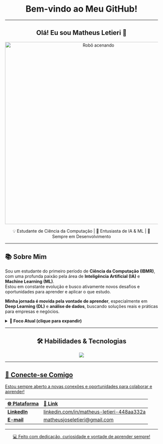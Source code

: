 <div align="center">
  <h1> Bem-vindo ao Meu GitHub! </h1>
  <hr>

  <h2>Olá! Eu sou <strong>Matheus Letieri</strong> 👋</h2>

      
  <img src="https://media0.giphy.com/media/v1.Y2lkPTc5MGI3NjExMmYycmFlbjVyYmdoOXk0eGQ1bXFuOGFpcG11ZDVkNXpndTdqYzhmeSZlcD12MV9pbnRlcm5hbF9naWZfYnlfaWQmY3Q9Zw/hrdX1BsUBq7DkGJCCd/giphy.gif" 
       alt="Robô acenando" width="600">
</p>


  <p>💡 Estudante de Ciência da Computação | 🤖 Entusiasta de IA & ML | 🚀 Sempre em Desenvolvimento</p>
</div>

---

## 📚 Sobre Mim

Sou um estudante do primeiro período de **Ciência da Computação (IBMR)**, com uma profunda paixão pela área de **Inteligência Artificial (IA)** e **Machine Learning (ML)**.  
Estou em constante evolução e busco ativamente novos desafios e oportunidades para aprender e aplicar o que estudo.

**Minha jornada é movida pela vontade de aprender**, especialmente em **Deep Learning (DL)** e **análise de dados**, buscando soluções reais e práticas para empresas e negócios.

<details>
<summary><strong>🎯 Foco Atual (clique para expandir)</strong></summary>
<br>

- 🤖 Desenvolvimento de agentes inteligentes para automações corporativas e autônomos.  
- 📊 Exploração de estatísticas e visualização de dados para insights de negócios.  
- 🧠 Engenharia de prompts para criação de agentes especializados e personalizados.  
- 🧬 Aplicações de TI na medicina e ferramentas de apoio a estudantes da área.  
- ☁️ Estudo de plataformas SaaS, fundamentos de ERP e EIP com foco em IA.

</details>

---

<div align="center">
  <h2>🛠️ Habilidades & Tecnologias</h2>

 <p align="center">
  <a href="https://skillicons.dev">
    <img src="https://skillicons.dev/icons?i=git,python,pytorch,sklearn,tensorflow,github,linux" />
</p>
  </p>
</div>

---

## 📧 Conecte-se Comigo

Estou sempre aberto a novas conexões e oportunidades para colaborar e aprender!  

| 🌐 Plataforma | 🔗 Link |
| :------------ | :------ |
| **LinkedIn** | [linkedin.com/in/matheus-letieri-448aa332a](https://www.linkedin.com/in/matheus-letieri-448aa332a/) |
| **E-mail** | [matheusjoseletieri@gmail.com](mailto:matheusjoseletieri@gmail.com) |

---

<div align="center">
  <p>💻 Feito com dedicação, curiosidade e vontade de aprender sempre!</p>
</div>
